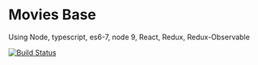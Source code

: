 # Movies Base
Using Node, typescript, es6-7, node 9, React, Redux, Redux-Observable

[![Build Status](https://travis-ci.org/rak2112/movie-trail.svg?branch=master)](https://travis-ci.org/rak2112/movie-trail)
